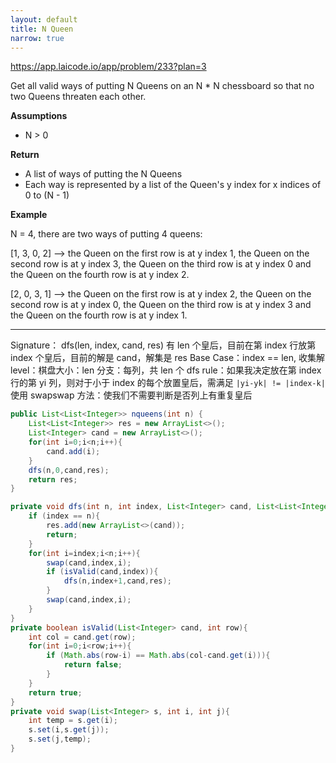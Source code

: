 ```yaml
---
layout: default
title: N Queen
narrow: true
---
```


https://app.laicode.io/app/problem/233?plan=3

Get all valid ways of putting N Queens on an N \* N chessboard so that no two Queens threaten each other.

**Assumptions**

- N > 0

**Return**

- A list of ways of putting the N Queens
- Each way is represented by a list of the Queen's y index for x indices of 0 to (N - 1)

**Example**

N = 4, there are two ways of putting 4 queens:

[1, 3, 0, 2] --> the Queen on the first row is at y index 1, the Queen on the second row is at y index 3, the Queen on the third row is at y index 0 and the Queen on the fourth row is at y index 2.

[2, 0, 3, 1] --> the Queen on the first row is at y index 2, the Queen on the second row is at y index 0, the Queen on the third row is at y index 3 and the Queen on the fourth row is at y index 1.

---

Signature： dfs(len, index, cand, res)
有 len 个皇后，目前在第 index 行放第 index 个皇后，目前的解是 cand，解集是 res
Base Case：index == len, 收集解
level：棋盘大小：len
分支：每列，共 len 个
dfs rule：如果我决定放在第 index 行的第 yi 列，则对于小于 index 的每个放置皇后，需满足
`|yi-yk| != |index-k|`
使用 swapswap 方法：使我们不需要判断是否列上有重复皇后

```java
public List<List<Integer>> nqueens(int n) {
    List<List<Integer>> res = new ArrayList<>();
    List<Integer> cand = new ArrayList<>();
    for(int i=0;i<n;i++){
        cand.add(i);
    }
    dfs(n,0,cand,res);
    return res;
}

private void dfs(int n, int index, List<Integer> cand, List<List<Integer>> res) {
    if (index == n){
        res.add(new ArrayList<>(cand));
        return;
    }
    for(int i=index;i<n;i++){
        swap(cand,index,i);
        if (isValid(cand,index)){
            dfs(n,index+1,cand,res);
        }
        swap(cand,index,i);
    }
}
private boolean isValid(List<Integer> cand, int row){
    int col = cand.get(row);
    for(int i=0;i<row;i++){
        if (Math.abs(row-i) == Math.abs(col-cand.get(i))){
            return false;
        }
    }
    return true;
}
private void swap(List<Integer> s, int i, int j){
    int temp = s.get(i);
    s.set(i,s.get(j));
    s.set(j,temp);
}
```
